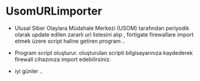 # UsomURLimporter

* Ulusal Siber Olaylara Müdahale Merkezi (USOM) tarafından periyodik olarak update edilen zararlı url listesini alıp , fortigate firewallare import etmek üzere script haline getiren program .. 

* Program script oluşturur. oluşturulan scripti bilgisayarınıza kaydederek firewall cihazınıza import edebilirsiniz.
* iyi günler .. 

